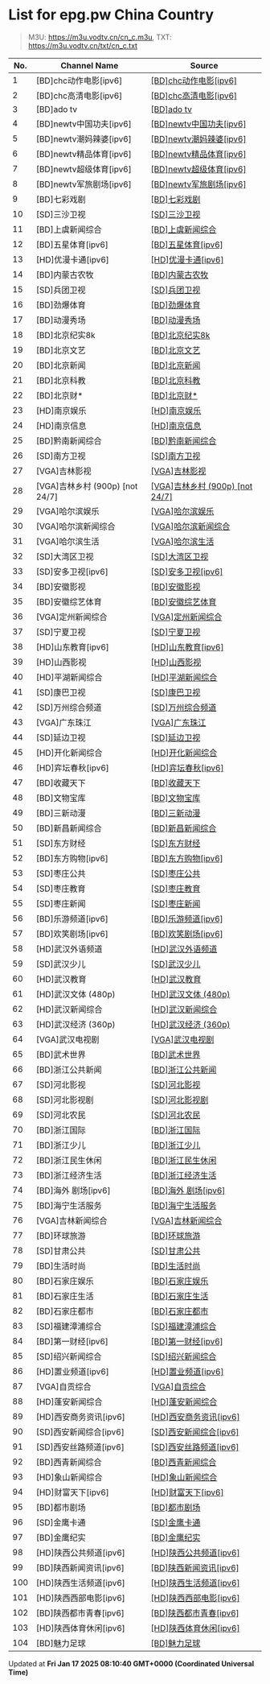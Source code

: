 # List for **epg.pw China Country**

> M3U: <https://m3u.vodtv.cn/cn_c.m3u>, TXT: <https://m3u.vodtv.cn/txt/cn_c.txt>

| No.  | Channel Name | Source |
| --- | ------------ | --- |
| 1 | [BD]chc动作电影[ipv6] | [[BD]chc动作电影[ipv6]](https://epg.pw/stream/a9e49885cb3e631c34781283c45119db7bc5431c547d78b748880c9f3952fc04.m3u8) |
| 2 | [BD]chc高清电影[ipv6] | [[BD]chc高清电影[ipv6]](https://epg.pw/stream/3b471ad5f1aa57bac299045428922c098b2f6204a72ef8428b398db14eaa5c96.m3u8) |
| 3 | [BD]ado tv | [[BD]ado tv](https://epg.pw/stream/e7f3ffd27c48eceda7090ba124403776da5ee427ed1fb35f010b3050727b9e96.m3u8) |
| 4 | [BD]newtv中国功夫[ipv6] | [[BD]newtv中国功夫[ipv6]](https://epg.pw/stream/6c9d54cf76a2d2246f6ffca3c1bc194b5e23e716247f9b29a49279278188a1fb.m3u8) |
| 5 | [BD]newtv潮妈辣婆[ipv6] | [[BD]newtv潮妈辣婆[ipv6]](https://epg.pw/stream/b8b258c3f487a0ca6e3485c53298c0c86cba21b9603aecc6b36a1fec95e6db85.m3u8) |
| 6 | [BD]newtv精品体育[ipv6] | [[BD]newtv精品体育[ipv6]](https://epg.pw/stream/2495d5ac8a556aeadd2487723f2fc5074406e034ae2ef03083866e6e9349a76a.m3u8) |
| 7 | [BD]newtv超级体育[ipv6] | [[BD]newtv超级体育[ipv6]](https://epg.pw/stream/c7503b6b9f77e14eea36ce3be4648424cadcb4818ffdb6c7aab217d3294c3189.m3u8) |
| 8 | [BD]newtv军旅剧场[ipv6] | [[BD]newtv军旅剧场[ipv6]](https://epg.pw/stream/189da59a4ede23964b9effa3cfb8a7a77da2a8c6d5d4bcfd6ebb82c7d92f3049.m3u8) |
| 9 | [BD]七彩戏剧 | [[BD]七彩戏剧](https://epg.pw/stream/80df631082249e246533cd49e915f915617b86444386fa7c3c2558f34909d7aa.ctv) |
| 10 | [SD]三沙卫视 | [[SD]三沙卫视](https://epg.pw/stream/fc49c564c870b78b1a3655d913ca8a4fe4e31f58db2da34caedc0761a3e51256.ctv) |
| 11 | [BD]上虞新闻综合 | [[BD]上虞新闻综合](https://epg.pw/stream/c263e1828b4fb93d5bff50bf91136b93920a674c1bd19ccf1e4922baecfc3acc.m3u8) |
| 12 | [BD]五星体育[ipv6] | [[BD]五星体育[ipv6]](https://epg.pw/stream/245d1072476eeab5f81d1de6ad86becda334c7305fcc8ecd462b3a05cca4e7a3.m3u8) |
| 13 | [HD]优漫卡通[ipv6] | [[HD]优漫卡通[ipv6]](https://epg.pw/stream/1a493f984affc629db2079c4527d4cf799d8ed816b577fcb57a045bf2ac989e7.m3u8) |
| 14 | [BD]内蒙古农牧 | [[BD]内蒙古农牧](https://epg.pw/stream/f426a12024c3d2a6271d7b4e1514b8da71aeef77a9033c211e1e49a8386a8668.m3u8) |
| 15 | [SD]兵团卫视 | [[SD]兵团卫视](https://epg.pw/stream/4a8abda1e84955b569ee1083bd382f5246d6e746277e0dc61a6f9af14a0032f1.m3u8) |
| 16 | [BD]劲爆体育 | [[BD]劲爆体育](https://epg.pw/stream/5a17b061462c33c9a4a02d9b43cc027d0f9de8fc17ace76ab025125034d75fb2.m3u8) |
| 17 | [BD]动漫秀场 | [[BD]动漫秀场](https://epg.pw/stream/063f86620cbc5947dba09359a7e98b196ab92dfdcbb2c725b247793d4e48c506.ctv) |
| 18 | [BD]北京纪实8k | [[BD]北京纪实8k](https://epg.pw/stream/544cc09b12f4a7e88dcf6d03ac6f42925ce17749273bdc3f324897c1593df622.m3u8) |
| 19 | [BD]北京文艺 | [[BD]北京文艺](https://epg.pw/stream/f9426f635fe4e7f6fc12fdd2ab39f57196afec9428443e600a10c566d8212209.ctv) |
| 20 | [BD]北京新闻 | [[BD]北京新闻](https://epg.pw/stream/df5f291b3e91d85d43f12c1253c789da96a06b0263fd5ccd662fd90514379fda.ctv) |
| 21 | [BD]北京科教 | [[BD]北京科教](https://epg.pw/stream/d9607dea2f8e18d2582700bb5a7943c130bfc731c57ae9615971865692191e70.ctv) |
| 22 | [BD]北京财* | [[BD]北京财*](https://epg.pw/stream/79b9b9378d3493521b7e1536af07992696aeba2b686107112a2ad5aa32d2d875.ctv) |
| 23 | [HD]南京娱乐 | [[HD]南京娱乐](https://epg.pw/stream/57c3c89e2d181de4c83fee8fba9a0bc8e60c27af3b834a87b96380fb000b28ed.m3u8) |
| 24 | [HD]南京信息 | [[HD]南京信息](https://epg.pw/stream/3b410af631ef86077685d36ae62eccce5a427aba62be65c39edfa08ccb2c7965.m3u8) |
| 25 | [BD]黔南新闻综合 | [[BD]黔南新闻综合](rtmp://tv.qntv.net/channellive/ch1?zguizd) |
| 26 | [SD]南方卫视 | [[SD]南方卫视](https://epg.pw/stream/069c724c7c324d17825fcf8ee532b261de3aef322120d44ac80cdf96a891c8a9.m3u8) |
| 27 | [VGA]吉林影视 | [[VGA]吉林影视](https://epg.pw/stream/64c6da042a172abe0b223936e2b7d91d4109fa5c8e416b5bb7a265e36e0f43d7.m3u8) |
| 28 | [VGA]吉林乡村 (900p) [not 24/7] | [[VGA]吉林乡村 (900p) [not 24/7]](https://epg.pw/stream/69c843e9479e054c8323b5a23b74f4f70e8fd3d87354bcbef12195bed8043aeb.m3u8) |
| 29 | [VGA]哈尔滨娱乐 | [[VGA]哈尔滨娱乐](https://epg.pw/stream/2fc35c833b23774263a95e84dac67fd36e5f21101d7e3fcb72318ef7a1c6bb23.m3u8) |
| 30 | [VGA]哈尔滨新闻综合 | [[VGA]哈尔滨新闻综合](https://epg.pw/stream/ca8f57fc39d536dd721699325e3fc7ac9ca96fbe65f453531c01227f830b12cb.m3u8) |
| 31 | [VGA]哈尔滨生活 | [[VGA]哈尔滨生活](https://epg.pw/stream/71746238db63ed6951b3f0a4cbc42467d1a7b32c1925b4854de68ed71d678c98.m3u8) |
| 32 | [SD]大湾区卫视 | [[SD]大湾区卫视](https://epg.pw/stream/530100dc12484a6e1bc74a557a42b260134a998632ba4a1cafd0339efeb774d8.m3u8) |
| 33 | [SD]安多卫视[ipv6] | [[SD]安多卫视[ipv6]](https://epg.pw/stream/8e4f0385cec55d0651e098bc548a52dd8948995d4c052205c8667df425adb6c9.m3u8) |
| 34 | [BD]安徽影视 | [[BD]安徽影视](https://epg.pw/stream/a34aa2b2f8b89143f5d1d219d14e07aff3a540dcee1a8827a7493d54a6dbe218.ctv) |
| 35 | [BD]安徽综艺体育 | [[BD]安徽综艺体育](https://epg.pw/stream/52a67a7e9039d1da74047e93f2e80984a72f6c4103046de2f54f89c6b9607514.m3u8) |
| 36 | [VGA]定州新闻综合 | [[VGA]定州新闻综合](https://epg.pw/stream/e4ac775539e3deda7b1f48dc307097fbcb03725429d1188b393f60124f4e05a9.m3u8) |
| 37 | [SD]宁夏卫视 | [[SD]宁夏卫视](https://epg.pw/stream/36d06a642456bafe7043aaed3e01dd7557dba0fb2072c40a91ae029700665b25.m3u8) |
| 38 | [HD]山东教育[ipv6] | [[HD]山东教育[ipv6]](https://epg.pw/stream/67911f1285034e2069916410b1758afbe35aa5930be8eb67a09c995cd5e1243e.m3u8) |
| 39 | [HD]山西影视 | [[HD]山西影视](https://epg.pw/stream/b493ddd1a113751d7924062be602f98313d60185dea9c5ffd516f727300f4a58.m3u8) |
| 40 | [HD]平湖新闻综合 | [[HD]平湖新闻综合](https://epg.pw/stream/42b48170548b6a57776c7592ecda1c9f326f0ed39dc0631337d1e8961aa97486.m3u8) |
| 41 | [SD]康巴卫视 | [[SD]康巴卫视](https://epg.pw/stream/4a7f901d517897aa0bf1ff684b61423b1e107da6ea3b0bccc233526fba9cdf99.m3u8) |
| 42 | [SD]万州综合频道 | [[SD]万州综合频道](https://epg.pw/stream/687454fe53b02a61036f7aa1b771a55b237a95494f74f83678aae8cc86009618.m3u8) |
| 43 | [VGA]广东珠江 | [[VGA]广东珠江](https://epg.pw/stream/81111a99c82a329aea72b8166dfdad9e63ffdd13b49485a2f1858dd45afcad03.ctv) |
| 44 | [SD]延边卫视 | [[SD]延边卫视](https://epg.pw/stream/8513d45e18cb11230fa6cf876c3420e6f9ab9a09ced9b0b849641eb890783727.ctv) |
| 45 | [HD]开化新闻综合 | [[HD]开化新闻综合](https://epg.pw/stream/3bbb603477d99145f17fd829b0c986cc487070e09e0ca75d4617ed3cad784c5f.m3u8) |
| 46 | [HD]弈坛春秋[ipv6] | [[HD]弈坛春秋[ipv6]](https://epg.pw/stream/30f944128b104acbf2c203ed41cacc74d5ff3c04461dcde500da89986262c242.m3u8) |
| 47 | [BD]收藏天下 | [[BD]收藏天下](https://epg.pw/stream/06721d102fff6bee9be6bc1afc6fcc7b98152ae725c268a17b41b5502b3c7b5c.ctv) |
| 48 | [BD]文物宝库 | [[BD]文物宝库](https://epg.pw/stream/e8a4d9f6d3ba5e1e6ff4c1a48e190d72f245bd2afedb8ee0cca017934c8e2830.m3u8) |
| 49 | [BD]三新动漫 | [[BD]三新动漫](https://epg.pw/stream/3db55b1054c684fb8a548a10a0d6cb7855c453b8786c8716dbb2c27c917a8c6d.ctv) |
| 50 | [BD]新昌新闻综合 | [[BD]新昌新闻综合](https://epg.pw/stream/7f856c798f5a5167cf5966b25d0ab5d352c40c5975d4a78d25e6a92c0251cb89.m3u8) |
| 51 | [SD]东方财经 | [[SD]东方财经](https://epg.pw/stream/76079aa6a26f481e2218b469cd5c6f2236223a0b4244bdad4a6d36cf985e637e.ctv) |
| 52 | [BD]东方购物[ipv6] | [[BD]东方购物[ipv6]](https://epg.pw/stream/50d25ad30fe421e86133c128094a41aa4cf86bea632cf86021cfb2fe0987eb7f.m3u8) |
| 53 | [SD]枣庄公共 | [[SD]枣庄公共](https://epg.pw/stream/322da1913ea0e1d42b658beeda6c2b8b019c8fbf8470dd1a69010da6137507af.m3u8) |
| 54 | [SD]枣庄教育 | [[SD]枣庄教育](https://epg.pw/stream/5c9be548faf8b08d6c887f2037065b56dac729995abfb7e9da64ed34c99fec3d.m3u8) |
| 55 | [SD]枣庄新闻 | [[SD]枣庄新闻](https://epg.pw/stream/7996424bc3c1787a3b73efd84dac13f864e07b3bff8353ccfac13dc3f465bb25.m3u8) |
| 56 | [BD]乐游频道[ipv6] | [[BD]乐游频道[ipv6]](https://epg.pw/stream/6f6107ff61b3d0a4bbb48c64dda6dde9db12477770ea727b16a2cabf83d61cd7.m3u8) |
| 57 | [BD]欢笑剧场[ipv6] | [[BD]欢笑剧场[ipv6]](https://epg.pw/stream/c26de373680830b38e7b3f0da2f920353f298e3369addfe68b8e4a2e3811a12b.m3u8) |
| 58 | [HD]武汉外语频道 | [[HD]武汉外语频道](https://epg.pw/stream/7d6f0bf46970d632f2114819f82f87d6b6635f78c38f5e060d9cd4012d9b1b4b.m3u8) |
| 59 | [SD]武汉少儿 | [[SD]武汉少儿](https://epg.pw/stream/27cd1eac8d351cc84757c70d2e26ed14cb26bb6c81a7c33b569d083b99db4129.m3u8) |
| 60 | [HD]武汉教育 | [[HD]武汉教育](https://epg.pw/stream/c5bc53591db0451f2626ddff43e2de1460de1cbb8d7225d9d8c45e9660e9cb51.m3u8) |
| 61 | [HD]武汉文体 (480p) | [[HD]武汉文体 (480p)](https://epg.pw/stream/b5e5c2bf78a8bed49158096472f899ffe30bc2a0ca4ac0471778b117308ec49b.m3u8) |
| 62 | [HD]武汉新闻综合 | [[HD]武汉新闻综合](https://epg.pw/stream/277c2b350a2b37b80dd8a4b766d55c7bf7b44e2b0cdfbe38024cf5803f80ace4.m3u8) |
| 63 | [HD]武汉经济 (360p) | [[HD]武汉经济 (360p)](https://epg.pw/stream/60692e28a9cf28d4d2bc7f266c2bca9418f30b3ffdc15f5f702871690d35acfa.m3u8) |
| 64 | [VGA]武汉电视剧 | [[VGA]武汉电视剧](https://epg.pw/stream/453349f87c7f953c1def3cb52e7a9312505eed5ed2fbaa97d9b928c3f582d392.m3u8) |
| 65 | [BD]武术世界 | [[BD]武术世界](https://epg.pw/stream/3b602b9a463136db096066c04bdfbac7f6bad519f824fdda60b2028c8d277950.m3u8) |
| 66 | [BD]浙江公共新闻 | [[BD]浙江公共新闻](https://epg.pw/stream/52e6b218b89c4eb770a708a7ad50bce31279aa79c1d0f6bed318afb57ae35287.m3u8) |
| 67 | [SD]河北影视 | [[SD]河北影视](https://epg.pw/stream/f927788e08949e5333ad97affc4fb4b9649bef97948e0794f1ec0936054bd8c3.m3u8) |
| 68 | [SD]河北影视剧 | [[SD]河北影视剧](https://epg.pw/stream/c052b9f414bbbf9c00616f9184da6d11fa730d903171e2ae8d1ef1b80538f600.m3u8) |
| 69 | [SD]河北农民 | [[SD]河北农民](https://epg.pw/stream/77d583a3ce92e660a3aae8d721e57456356ecb45396a4f4c979738dc2832bfd1.m3u8) |
| 70 | [BD]浙江国际 | [[BD]浙江国际](https://epg.pw/stream/04f8e81b2de97b2248ae306a5154c7623036b7698fcab51d564fd0ff8a31c564.m3u8) |
| 71 | [BD]浙江少儿 | [[BD]浙江少儿](https://epg.pw/stream/61763493836696939da31f5856221e08038a6e814dc1fe983cd0d335b284104e.m3u8) |
| 72 | [BD]浙江民生休闲 | [[BD]浙江民生休闲](https://epg.pw/stream/e557930ad2b9039ae136a9a13434e42dc05dbf6fd672cb0058a35d7f846b6ddc.m3u8) |
| 73 | [BD]浙江经济生活 | [[BD]浙江经济生活](https://epg.pw/stream/b32906254ffc9df42586a87cb76bb15a5e5339c638cbbc0370ccf139ce311cc7.m3u8) |
| 74 | [BD]海外 剧场[ipv6] | [[BD]海外 剧场[ipv6]](https://epg.pw/stream/84a4ae8afb94a68174309d2c62783ef8e6517c3ef7e354ffe0b02d4dcb0c16a3.m3u8) |
| 75 | [BD]海宁生活服务 | [[BD]海宁生活服务](https://epg.pw/stream/7db3c65c69de1f42f26b4d7b64529f5dd6d2d47476e8d5f13515c320b1efd51a.m3u8) |
| 76 | [VGA]吉林新闻综合 | [[VGA]吉林新闻综合](https://epg.pw/stream/04ac8c4edbe52123a87086c280432bedc30a94e45ba312eca7fc80f16bfee3c7.m3u8) |
| 77 | [BD]环球旅游 | [[BD]环球旅游](https://epg.pw/stream/c223eea374483c34a409beb76864cdbf86eac90f6179fab37e9465eece19707b.ctv) |
| 78 | [SD]甘肃公共 | [[SD]甘肃公共](https://epg.pw/stream/8dc185b262a055ffd5eca3ab59977debe7b5dbeb96c0988a0dc1632b9fabf520.m3u8) |
| 79 | [BD]生活时尚 | [[BD]生活时尚](https://epg.pw/stream/9d62fc46bb74c3eb66fdba1935da47edd87f2751f434f9d082bf0b036503db29.m3u8) |
| 80 | [BD]石家庄娱乐 | [[BD]石家庄娱乐](https://epg.pw/stream/4c86087cb1626c031ddc9c33a0a944e63e22e4ed9958b44c4e4ef220f4914523.m3u8) |
| 81 | [BD]石家庄生活 | [[BD]石家庄生活](https://epg.pw/stream/cffc2aeb9da2add783bece701928bba09e0aa6afa064920d83b61d00fe965843.m3u8) |
| 82 | [BD]石家庄都市 | [[BD]石家庄都市](https://epg.pw/stream/05aa42fbc9d722e77cf7250a2f50f9ec5e485e92fef15182116acfeb636af4f1.m3u8) |
| 83 | [SD]福建漳浦综合 | [[SD]福建漳浦综合](https://epg.pw/stream/56eb02707eb276bcf6a207859256e48ffb2e9e03fab764bcce746f4bf6b5a8bb.m3u8) |
| 84 | [BD]第一财经[ipv6] | [[BD]第一财经[ipv6]](https://epg.pw/stream/63130d80f95b886c9cf36daad57424b42b19018b62bd3e9490d26d3140ab5464.m3u8) |
| 85 | [SD]绍兴新闻综合 | [[SD]绍兴新闻综合](https://epg.pw/stream/0c479cc20f3eb20b09af243763f3f347b95748ccf86126cf662483e9a75c2e3c.m3u8) |
| 86 | [HD]置业频道[ipv6] | [[HD]置业频道[ipv6]](https://epg.pw/stream/7c484fd904a4276d7f8e607ac3271a34248a3629a6db886f7c144a1183524e83.m3u8) |
| 87 | [VGA]自贡综合 | [[VGA]自贡综合](https://epg.pw/stream/19e8bff2178c99aacf62481ac205d6a00c442a9eaf07238a7c6e96d4beaa5da0.ctv) |
| 88 | [HD]蓬安新闻综合 | [[HD]蓬安新闻综合](https://epg.pw/stream/8c5ee0bba6ced1dbcc2a892b8fe4aaaa2a0dcf75e0d618cb21a0944508a5692d.m3u8) |
| 89 | [HD]西安商务资讯[ipv6] | [[HD]西安商务资讯[ipv6]](https://epg.pw/stream/726b2da33a555705890b68bec220abe3f9bbffa4db7e728a7449de8d310e7eba.m3u8) |
| 90 | [SD]西安新闻综合[ipv6] | [[SD]西安新闻综合[ipv6]](https://epg.pw/stream/fc5afb49ebe680ac7ac496557b864a6b02f1fcf524a521333547d2c2b1852348.m3u8) |
| 91 | [SD]西安丝路频道[ipv6] | [[SD]西安丝路频道[ipv6]](https://epg.pw/stream/1bd5b214360247a799940afd4d0bd2fc51ffc83c20ff18f481f3029e1b86e078.m3u8) |
| 92 | [BD]西青新闻综合 | [[BD]西青新闻综合](https://epg.pw/stream/1eb4e6c1fa0e3cc1b6570703f93d6848eae2013d17a2889d5307ac984d5d108a.m3u8) |
| 93 | [HD]象山新闻综合 | [[HD]象山新闻综合](https://epg.pw/stream/19c5142ea270b459d4f7b4bd6ee40d94f774a61bfc3ee98a4a41f31e4a2956f6.m3u8) |
| 94 | [HD]财富天下[ipv6] | [[HD]财富天下[ipv6]](https://epg.pw/stream/aa03f0728acfed94ea6c9ec35a27c0344328f04902afabfdce94cf25010ad098.m3u8) |
| 95 | [BD]都市剧场 | [[BD]都市剧场](https://epg.pw/stream/2eabe02805b061c8bec403738aa242cadc769f72b5711c5b2567abd96b669815.m3u8) |
| 96 | [SD]金鹰卡通 | [[SD]金鹰卡通](https://epg.pw/stream/33c44b3d14a45ab0fbe06d98b6608a0067dd068ebb6bd8e4a931cb2e600f8548.m3u8) |
| 97 | [BD]金鹰纪实 | [[BD]金鹰纪实](https://epg.pw/stream/77c41a196d48b4bfa1ffa38e86fe2f8facd6968d4d6404d81209c4a38077646c.m3u8) |
| 98 | [HD]陕西公共频道[ipv6] | [[HD]陕西公共频道[ipv6]](https://epg.pw/stream/2002749dd41e07964f7b751bcba54af9db4f6719bc378d0ba6ebb2679f19141b.m3u8) |
| 99 | [BD]陕西新闻资讯[ipv6] | [[BD]陕西新闻资讯[ipv6]](https://epg.pw/stream/fa7439d84d8a9e3a9eca9d6053e963a0306dfa3f593e2f978b228bb96b06ee29.m3u8) |
| 100 | [HD]陕西生活频道[ipv6] | [[HD]陕西生活频道[ipv6]](https://epg.pw/stream/edc138c00dc9308002a5dbb9505a80e1f5adac0b142f72f0ab7124c5c42939f7.m3u8) |
| 101 | [HD]陕西西部电影[ipv6] | [[HD]陕西西部电影[ipv6]](https://epg.pw/stream/318a64a14fc9f1b992a21c72c71cfd4a89394cc5c5223234aa15277077764e2b.m3u8) |
| 102 | [BD]陕西都市青春[ipv6] | [[BD]陕西都市青春[ipv6]](https://epg.pw/stream/4b5ab67e1e16244226143cde3847c6e7c8e1402906611e48a1f3562b3f709bbf.m3u8) |
| 103 | [HD]陕西体育休闲[ipv6] | [[HD]陕西体育休闲[ipv6]](https://epg.pw/stream/222ab91506e0310c79e009d1ca30d69ec87ef48007371488bf3e2fad0f13af21.m3u8) |
| 104 | [BD]魅力足球 | [[BD]魅力足球](https://epg.pw/stream/100f8d10fb39d11544e9f834c30dd5a57e92915f801d8e9bf50bf0f01345bef7.m3u8) |

Updated at **Fri Jan 17 2025 08:10:40 GMT+0000 (Coordinated Universal Time)**
